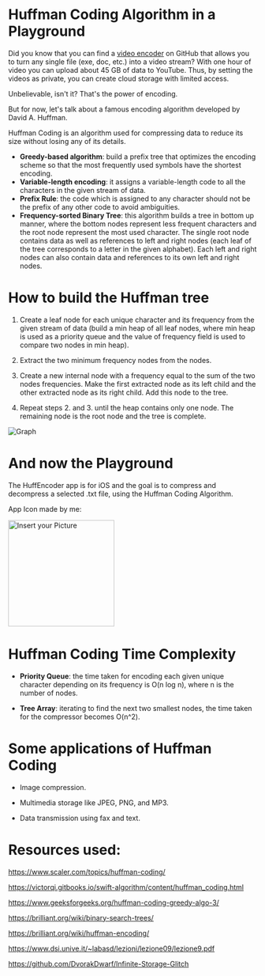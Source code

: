 # Huffman Coding Algorithm in a Playground

Did you know that you can find a [video encoder](https://github.com/DvorakDwarf/Infinite-Storage-Glitch) on GitHub that allows you to turn any single file (exe, doc, etc.) into a video stream? With one hour of video you can upload about 45 GB of data to YouTube. 
Thus, by setting the videos as private, you can create cloud storage with limited access.

Unbelievable, isn't it? That's the power of encoding.

But for now, let's talk about a famous encoding algorithm developed by David A. Huffman.

Huffman Coding is an algorithm used for compressing data to reduce its size without losing any of its details.

- **Greedy-based algorithm**: build a prefix tree that optimizes the encoding scheme so that the most frequently used symbols have the shortest encoding.
- **Variable-length encoding**: it assigns a variable-length code to all the characters in the given stream of data.
- **Prefix Rule**: the code which is assigned to any character should not be the prefix of any other code to avoid ambiguities.
- **Frequency-sorted Binary Tree**: this algorithm builds a tree in bottom up manner, where the bottom nodes represent less frequent characters and the root node represent the most used character. The single root node contains data as well as references to left and right nodes (each leaf of the tree corresponds to a letter in the given alphabet). Each left and right nodes can also contain data and references to its own left and right nodes.


# How to build the Huffman tree

1. Create a leaf node for each unique character and its frequency from the given stream of data (build a min heap of all leaf nodes, where min heap is used as a priority queue and the value of frequency field is used to compare two nodes in min heap).

2. Extract the two minimum frequency nodes from the nodes.

3. Create a new internal node with a frequency equal to the sum of the two nodes frequencies. Make the first extracted node as its left child and the other extracted node as its right child. Add this node to the tree.

4. Repeat steps 2. and 3. until the heap contains only one node. The remaining node is the root node and the tree is complete.

![Graph](https://user-images.githubusercontent.com/113531950/228544889-d143f169-3d0d-4943-9143-43c0755e422b.jpg)

# And now the Playground

The HuffEncoder app is for iOS and the goal is to compress and decompress a selected .txt file, using the Huffman Coding Algorithm.

App Icon made by me:

<img width="215" alt="Insert your Picture" src="https://user-images.githubusercontent.com/113531950/228546047-b0667a6c-18f1-451c-8787-e0a8298cfe35.png">


# Huffman Coding Time Complexity

- **Priority Queue**: the time taken for encoding each given unique character depending on its frequency is O(n log n), where n is the number of nodes.

- **Tree Array**: iterating to find the next two smallest nodes, the time taken for the compressor becomes O(n^2).


# Some applications of Huffman Coding

- Image compression.

- Multimedia storage like JPEG, PNG, and MP3.

- Data transmission using fax and text.

# Resources used:
https://www.scaler.com/topics/huffman-coding/

https://victorqi.gitbooks.io/swift-algorithm/content/huffman_coding.html

https://www.geeksforgeeks.org/huffman-coding-greedy-algo-3/

https://brilliant.org/wiki/binary-search-trees/

https://brilliant.org/wiki/huffman-encoding/

https://www.dsi.unive.it/~labasd/lezioni/lezione09/lezione9.pdf

https://github.com/DvorakDwarf/Infinite-Storage-Glitch

